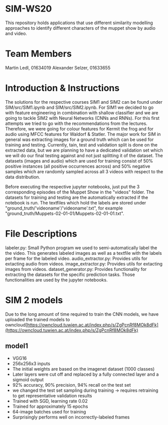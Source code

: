 # SIM-WS20
This repository holds applications that use different similarity modelling approaches to identify different characters of the muppet show by audio and video.

# Team Members
Martin Ledl, 01634019
Alexander Selzer, 01633655

# Introduction & Instructions
The solutions for the respective courses SIM1 and SIM2 can be found under SIM/src/SIM1.ipynb and SIM/src/SIM2.ipynb. For SIM1 we
decided to go with feature engineering in combination with shallow classifier and we are going to tackle SIM2 with Neural Networks
(CNNs and RNNs). For this first attempts we tried to go with the recommendations from the lectures. Therefore, we were going for
colour features for Kermit the frog and for audio using MFCC features for Waldorf & Statler.
The major work for SIM in general was extracting images for a ground truth which can be used for training and testing.
Currently, tain, test and validation split is done on the extracted data, but we are planning to have a dedicated validation set
which we will do our final testing against and not just splitting it of the dataset.
The datasets (images and audio) which are used for training consist of 50% positive instances (all positive occurrences across) 
and 50% negative samples which are randomly sampled across all 3 videos with respect to the data distribution.

Before executing the respective jupyter notebooks, just put the 3 corresponding episodes of the Muppet Show in the "videos" folder.
The datasets for training and testing are the automatically extracted if the notebook is run.
The textfiles which hold the labels are stored under "ground_truth/'videoname'/'videoname'.txt", for example "ground_truth/Muppets-02-01-01/Muppets-02-01-01.txt".

# File Descriptions
labeler.py: Small Python program we used to semi-automatically label the the video. This generates labeled images as well as a textfile with 
the labels per frame for the labeled video.
audio_extractor.py: Provides utils for extacting audio from videos.
image_extractor.py: Provides utils for extacting images from videos.
dataset_generator.py: Provides functionality for extracting the datasets for the specific prediction tasks. Those functionalities
are used by the jupyter notebooks.

# SIM 2 models

Due to the long amount of time required to train the CNN models, we have uploaded the trained models to owncloud[https://owncloud.tuwien.ac.at/index.php/s/ZgPcnRf8MOk8dFk](https://owncloud.tuwien.ac.at/index.php/s/ZgPcnRf8MOk8dFk)

## model1

* VGG16
* 256x256x3 inputs
* The initial weights are based on the imagenet dataset (1000 classes)
* Later layers were cut off and replaced by a fully connected layer and a sigmoid output
* 92% accuracy, 90% precision, 94% recall on the test set
* we changed the test set sampling during training -> requires retraining to get representative validation results
* Trained with SGD, learning rate 0.02
* Trained for approximately 15 epochs
* 64-image batches used for training
* Surprisingly performs well on incorrectly-labeled frames

